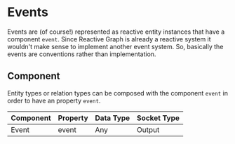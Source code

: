 # Events

Events are (of course!) represented as reactive entity instances that have a component `event`. Since Reactive Graph
is already a reactive system it wouldn't make sense to implement another event system. So, basically the events are
conventions rather than implementation.

## Component

Entity types or relation types can be composed with the component `event` in order to have an property `event`.

| Component | Property | Data Type | Socket Type |
|-----------|----------|-----------|-------------|
| Event     | event    | Any       | Output      |
